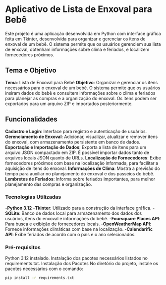 # Aplicativo de Lista de Enxoval para Bebê

Este projeto é uma aplicação desenvolvida em Python com interface gráfica feita em Tkinter, desenvolvida para organizar e gerenciar os itens de enxoval de um bebê. O sistema permite que os usuários gerenciem sua lista de enxoval, obtenham informações sobre clima e feriados, e localizem fornecedores próximos.

## Tema e Objetivo

**Tema**: Lista de Enxoval para Bebê
**Objetivo**: Organizar e gerenciar os itens necessários para o enxoval de um bebê. O sistema permite que os usuários insiram dados do bebê e consultem informações sobre o clima e feriados para planejar as compras e a organização do enxoval. Os itens podem ser exportados para um arquivo ZIP e importados posteriormente.


## Funcionalidades

**Cadastro e Login**: Interface para registro e autenticação de usuários.
**Gerenciamento de Enxoval**: Adicionar, visualizar, atualizar e remover itens do enxoval, com armazenamento persistente em banco de dados.
**Exportação e Importação de Dados**: Exporta a lista de itens para um arquivo JSON compactado em ZIP. É possível importar dados tanto de arquivos locais JSON quanto de URLs.
**Localização de Fornecedores**: Exibe fornecedores próximos com base na localização informada, para facilitar a aquisição de itens do enxoval.
**Informações de Clima**: Mostra a previsão do tempo para auxiliar no planejamento do enxoval e dos passeios do bebê.
**Lembretes de Feriados**: Informa sobre feriados importantes, para melhor planejamento das compras e organização.


### Tecnologias Utilizadas

-**Python 3.12**
-**Tkinter**: Utilizado para a construção da interface gráfica.
-**SQLite**: Banco de dados local para armazenamento dos dados dos usuários, itens do enxoval e informações do bebê.
-**Foursquare Places API**: Para busca e exibição de fornecedores locais.
-**OpenWeatherMap API**: Fornece informações climáticas com base na localização.
-**Calendarific API**: Exibe feriados de acordo com o país e o ano selecionados.


### Pré-requisitos
Python 3.12 instalado.
Instalação dos pacotes necessários listados no requirements.txt.
Instalação dos Pacotes
No diretório do projeto, instale os pacotes necessários com o comando:

```bash
pip install -r requirements.txt
